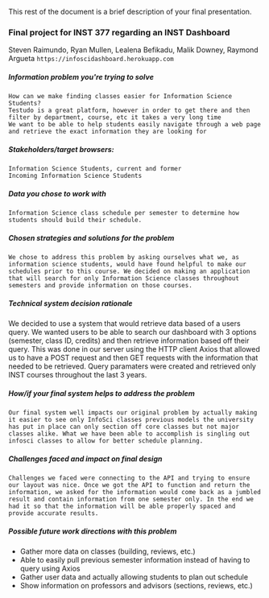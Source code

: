 This rest of the document is a brief description of your final presentation.

### Final project for INST 377 regarding an INST Dashboard
Steven Raimundo, Ryan Mullen, Lealena Befikadu, Malik Downey, Raymond Argueta 
`https://infoscidashboard.herokuapp.com`
##### Information problem you're trying to solve
    How can we make finding classes easier for Information Science Students? 
    Testudo is a great platform, however in order to get there and then filter by department, course, etc it takes a very long time 
    We want to be able to help students easily navigate through a web page and retrieve the exact information they are looking for
##### Stakeholders/target browsers:
    Information Science Students, current and former 
    Incoming Information Science Students 
##### Data you chose to work with
    Information Science class schedule per semester to determine how students should build their schedule.
##### Chosen strategies and solutions for the problem
    We chose to address this problem by asking ourselves what we, as information science students, would have found helpful to make our schedules prior to this course. We decided on making an application that will search for only Information Science classes throughout semesters and provide information on those courses.
##### Technical system decision rationale
We decided to use a system that would retrieve data based of a users query. We wanted users to be able to search our dashboard with 3 options (semester, class ID, credits) and then retrieve information based off their query. This was done in our server using the HTTP client Axios that allowed us to have a POST request and then GET requests with the information that needed to be retrieved. Query paramaters were created and retrieved only INST courses throughout the last 3 years. 
##### How/if your final system helps to address the problem
    Our final system well impacts our original problem by actually making it easier to see only InfoSci classes previous models the university has put in place can only section off core classes but not major classes alike. What we have been able to accomplish is singling out infosci classes to allow for better schedule planning. 
##### Challenges faced and impact on final design
    Challenges we faced were connecting to the API and trying to ensure our layout was nice. Once we got the API to function and return the information, we asked for the information would come back as a jumbled result and contain information from one semester only. In the end we had it so that the information will be able properly spaced and provide accurate results.
##### Possible future work directions with this problem
* Gather more data on classes (building, reviews, etc.)
* Able to easily pull previous semester information instead of having to query using Axios 
* Gather user data and actually allowing students to plan out schedule
* Show information on professors and advisors (sections, reviews, etc.)
